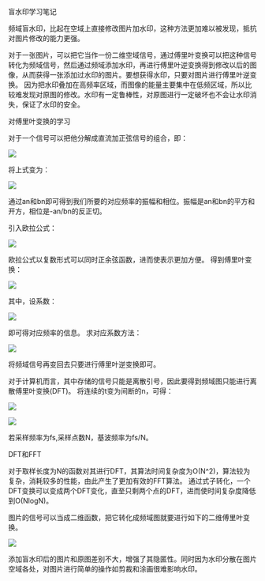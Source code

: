 盲水印学习笔记

频域盲水印，比起在空域上直接修改图片加水印，这种方法更加难以被发现，抵抗对图片修改的能力更强。

对于一张图片，可以把它当作一份二维空域信号，通过傅里叶变换可以把这种信号转化为频域信号，然后通过频域添加水印，再进行傅里叶逆变换得到修改以后的图像，从而获得一张添加过水印的图片。要想获得水印，只要对图片进行傅里叶逆变换。
因为把水印叠加在高频率区域，而图像的能量主要集中在低频区域，所以比较难发现对原图的修改。水印有一定鲁棒性，对原图进行一定破坏也不会让水印消失，保证了水印的安全。

对傅里叶变换的学习

对于一个信号可以把他分解成直流加正弦信号的组合，即：

![](https://github.com/fhdyd/learningblog/blob/gh-pages/images/f.png)

将上式变为：

![](https://github.com/fhdyd/learningblog/blob/gh-pages/images/QQ%E5%9B%BE%E7%89%8720200930220245.png)

通过an和bn即可得到我们所要的对应频率的振幅和相位。振幅是an和bn的平方和开方，相位是-an/bn的反正切。

引入欧拉公式：

![](https://github.com/fhdyd/learningblog/blob/gh-pages/images/%E6%AC%A7%E6%8B%89%E5%85%AC%E5%BC%8F.png)

欧拉公式以复数形式可以同时正余弦函数，进而使表示更加方便。
得到傅里叶变换：

![](https://github.com/fhdyd/learningblog/blob/gh-pages/images/QQ%E5%9B%BE%E7%89%8720200930221325.png)

其中，设系数：

![](https://github.com/fhdyd/learningblog/blob/gh-pages/images/ak.png)

即可得对应频率的信息。
求对应系数方法：

![](https://github.com/fhdyd/learningblog/blob/gh-pages/images/image1.png)

将频域信号再变回去只要进行傅里叶逆变换即可。

对于计算机而言，其中存储的信号只能是离散引号，因此要得到频域图只能进行离散傅里叶变换(DFT)。
将连续的t变为间断的n，可得：

![](https://github.com/fhdyd/learningblog/blob/gh-pages/images/image.png)

![](https://github.com/fhdyd/learningblog/blob/gh-pages/images/iamge3.png)

若采样频率为fs,采样点数N，基波频率为fs/N。

DFT和FFT

对于取样长度为N的函数对其进行DFT，其算法时间复杂度为O(N^2)，算法较为复杂，消耗较多的性能，由此产生了更加有效的FFT算法。
通过式子转化，一个DFT变换可以变成两个DFT变化，直至只剩两个点的DFT，进而使时间复杂度降低到O(NlogN)。

图片的信号可以当成二维函数，把它转化成频域图就要进行如下的二维傅里叶变换。

![](https://github.com/fhdyd/learningblog/blob/gh-pages/images/image4.png)

添加盲水印后的图片和原图差别不大，增强了其隐匿性。同时因为水印分散在图片空域各处，对图片进行简单的操作如剪裁和涂画很难影响水印。

